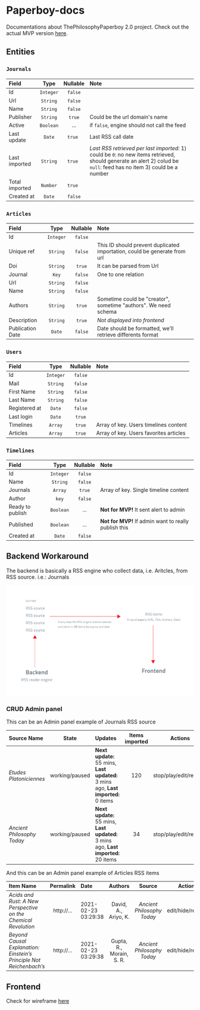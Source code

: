 # Paperboy-docs
Documentations about ThePhilosophyPaperboy 2.0 project. Check out the actual MVP version [here](https://thephilosophypaperboy.com/).


## Entities

### `Journals`

| Field | Type | Nullable | Note |
|:------|:-:|:-:|:--|
| Id | `Integer` | `false` | |
| Url | `String` | `false` | |
| Name| `String` | `false` | |
| Publisher | `String` | `true` | Could be the url domain's name |
| Active | `Boolean` | ... | if `false`, engine should not call the feed |
| Last update | `Date` | `true ` | Last RSS call date |
| Last imported | `String` | `true ` | *Last RSS retrieved per last imported:* 1) could be `0`: no new items retrieved, should generate an alert  2) colud be `null`: feed has no item 3) could be a number |
| Total imported | `Number` | `true ` | |
| Created at | `Date` | `false` | |

### `Articles`

| Field | Type | Nullable |  Note |
|:------|:-:|:-:|:--|
| Id | `Integer` | `false` | |
| Unique ref | `String` | `false` | This ID should prevent duplicated importation, could be generate from url |
| Doi | `String`| `true` |  It can be parsed from Url |
| Journal | `Key` | `false` | One to one relation |
| Url | `String` | `false` |
| Name| `String` | `false` | |
| Authors | `String` | `true` | Sometime could be "creator", sometime "authors". We need schema|
| Description | `String` | `true` | _Not displayed into frontend_|
| Publication Date | `Date` | `false` | Date should be formatted, we'll retrieve differents format |


### `Users`

| Field | Type | Nullable |  Note |
|:------|:-:|:-:|:--|
| Id | `Integer` | `false` |
| Mail | `String` | `false` |
| First Name | `String` | `false` |
| Last Name | `String` | `false` |
| Registered at | `Date` | `false` | |
| Last login | `Date` | `true` | |
| Timelines | `Array` | `true` | Array of key. Users timelines content |
| Articles | `Array` | `true` |  Array of key. Users favorites articles |

### `Timelines`

| Field | Type | Nullable |  Note |
|:------|:-:|:-:|:--|
| Id | `Integer` | `false` |
| Name | `String`| `false` | 
| Journals | `Array` | `true` | Array of key. Single timeline content |
| Author | `key` | `false` | 
| Ready to publish | `Boolean` | ... | **Not for MVP!** It sent alert to admin |
| Published | `Boolean` | ... | **Not for MVP!** If admin want to really publish this|
| Created at | `Date` | `false` | |


## Backend Workaround

The backend is basically a RSS engine who collect data, i.e. Aritcles,  from RSS source. i.e.: Journals

![RSS schema](img/RSS-scheme.png)

### CRUD Admin panel
This can be an Admin panel example of Journals RSS source

| Source Name       | State | Updates | Items imported | Actions |
|:-----------|:-:|:--|:-:|:-:|
| *Etudes Platoniciennes* | working/paused | **Next update:** 55 mins, **Last updated:** 3 mins ago, **Last imported:** 0 items | 120 | stop/play/edit/remove |
| *Ancient Philosophy Today* |  working/paused | **Next update:** 55 mins, **Last updated:** 3 mins ago, **Last imported:** 20 items | 34 | stop/play/edit/remove |



And this can be an Admin panel example of Articles RSS items

| Item Name       | Permalink | Date | Authors | Source | Actions |
|:-----------|:-:|:--|:-:|:-:|:-:|
| *Acids and Rust: A New Perspective on the Chemical Revolution* | http://... | 2021-02-23 03:29:38 | David, A., Ariyo, K. |  *Ancient Philosophy Today* | edit/hide/remove |
| *Beyond Causal Explanation: Einstein’s Principle Not Reichenbach’s* |  http://... | 2021-02-23 03:29:38  | Gupta, R., Morain, S. R. |  *Ancient Philosophy Today* | edit/hide/remove |



## Frontend

Check for wireframe [here](https://github.com/lc-d/paperboy-docs/tree/main/prototype/wireframes)